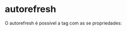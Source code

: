 # autorefresh
O autorefresh é possível a tag <meta/> com as se propriedades:

<meta http-equiv="refresh" content="1"/> 
